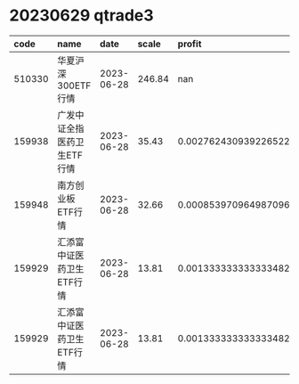 
# 20230629 qtrade3
 | code | name | date | scale | profit | pattern | success_rate | success_cnt | fund_cnt | 
 | :----- | :----- | :----- | :----- | :----- | :----- | :----- | :----- | :----- | 
 | 510330 | 华夏沪深300ETF行情 | 2023-06-28 | 246.84 | nan | 1100001*** | 0.875 | 21 | 24 | 
 | 159938 | 广发中证全指医药卫生ETF行情 | 2023-06-28 | 35.43 | 0.002762430939226522 | 0100001*** | 0.8571428571428571 | 12 | 14 | 
 | 159948 | 南方创业板ETF行情 | 2023-06-28 | 32.66 | 0.0008539709649870963 | 01001011** | 0.8333333333333334 | 10 | 12 | 
 | 159929 | 汇添富中证医药卫生ETF行情 | 2023-06-28 | 13.81 | 0.0013333333333334825 | 0100001*** | 0.875 | 14 | 16 | 
 | 159929 | 汇添富中证医药卫生ETF行情 | 2023-06-28 | 13.81 | 0.0013333333333334825 | 01000011** | 0.8333333333333334 | 10 | 12 | 
